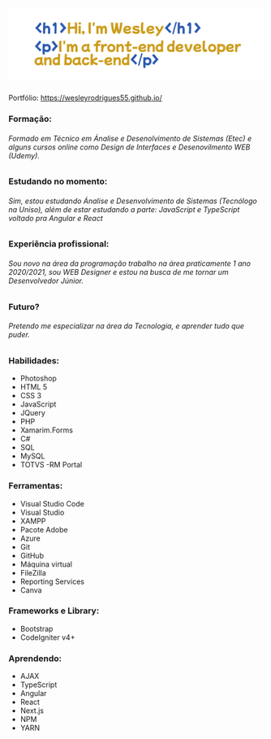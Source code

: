 # <img src="apresentacao.png">

Portfólio: <a href="https://wesleyrodrigues55.github.io/">https://wesleyrodrigues55.github.io/</a>

### Formação:
###### Formado em Técnico em Ánalise e Desenolvimento de Sistemas (Etec) e alguns cursos online como Design de Interfaces e Desenovilmento WEB (Udemy).
### Estudando no momento:
###### Sim, estou estudando Ánalise e Desenvolvimento de Sistemas (Tecnólogo  na Uniso), além de estar estudando a parte: JavaScript e TypeScript voltado pra Angular e React
### Experiência profissional:
###### Sou novo na área da programação trabalho na área praticamente 1 ano 2020/2021, sou WEB Designer e estou na busca de me tornar um Desenvolvedor Júnior.
### Futuro?
###### Pretendo me especializar na área da Tecnologia, e aprender tudo que puder.
### Habilidades:
* Photoshop
* HTML 5
* CSS 3
* JavaScript
* JQuery
* PHP
* Xamarim.Forms
* C#
* SQL
* MySQL
* TOTVS -RM Portal

### Ferramentas:
* Visual Studio Code
* Visual Studio
* XAMPP
* Pacote Adobe
* Azure
* Git
* GitHub
* Máquina virtual
* FileZilla
* Reporting Services
* Canva

### Frameworks e Library:
* Bootstrap
* CodeIgniter v4+

### Aprendendo:
* AJAX
* TypeScript
* Angular
* React
* Next.js
* NPM
* YARN

